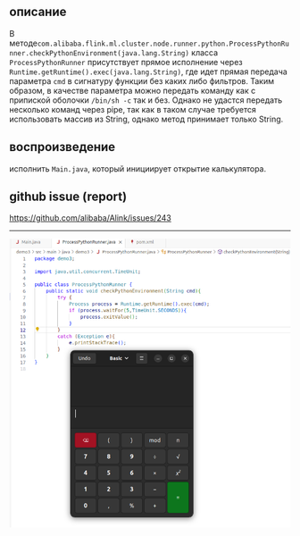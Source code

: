 ## описание
В методе`com.alibaba.flink.ml.cluster.node.runner.python.ProcessPythonRunner.checkPythonEnvironment(java.lang.String)`
класса `ProcessPythonRunner` присутствует прямое исполнение через `Runtime.getRuntime().exec(java.lang.String)`, где 
идет прямая передача параметра `cmd` в сигнатуру функции без каких либо фильтров. Таким образом, в качестве параметра 
можно передать команду как с припиской оболочки `/bin/sh -c` так и без. Однако не удастся передать несколько команд 
через pipe, так как в таком случае требуется использовать массив из String, однако метод принимает только String.

## воспроизведение
исполнить `Main.java`, который инициирует открытие калькулятора.

## github issue (report)
https://github.com/alibaba/Alink/issues/243

--------------------------------------------------
![img.png](img.png)